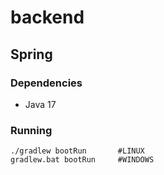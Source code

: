 # backend

## Spring

### Dependencies

* Java 17

### Running
```
./gradlew bootRun       #LINUX
gradlew.bat bootRun     #WINDOWS
```
